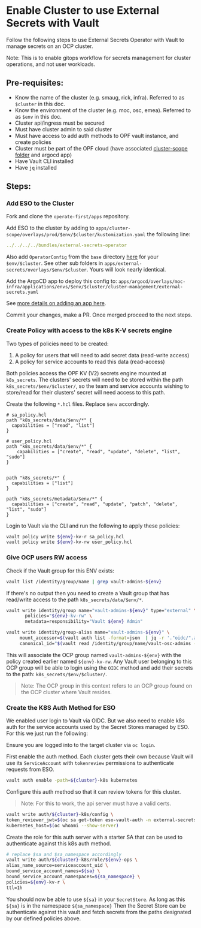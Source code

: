 # Enable Cluster to use External Secrets with Vault

Follow the following steps to use External Secrets Operator with Vault to manage secrets on an OCP cluster.

Note: This is to enable gitops workflow for secrets management for cluster operations, and not user workloads.

## Pre-requisites:
- Know the name of the cluster (e.g. smaug, rick, infra). Referred to as `$cluster` in this doc.
- Know the environment of the cluster (e.g. moc, osc, emea). Referred to as `$env` in this doc.
- Cluster api/ingress must be secured
- Must have cluster admin to said cluster
- Must have access to add auth methods to OPF vault instance, and create policies
- Cluster must be part of the OPF cloud (have associated [cluster-scope folder][cs-folder] and argocd app)
- Have Vault CLI installed
- Have `jq` installed

## Steps:

### Add ESO to the Cluster
Fork and clone the `operate-first/apps` repository.

Add ESO to the cluster by adding to `apps/cluster-scope/overlays/prod/$env/$cluster/kustomization.yaml`
the following line:

```yaml
../../../../bundles/external-secrets-operator
```

Also add `OperatorConfig` from the `base` directory [here][eso] for your `$env/$cluster`. See other sub folders in
`apps/external-secrets/overlays/$env/$cluster`. Yours will look nearly identical.

Add the ArgoCD app to deploy this config to:
`apps/argocd/overlays/moc-infra/applications/envs/$env/$cluster/cluster-management/external-secrets.yaml`

See [more details on adding an app here](../argocd-gitops/add_application.md).

Commit your changes, make a PR. Once merged proceed to the next steps.

### Create Policy with access to the k8s K-V secrets engine

Two types of policies need to be created:
1. A policy for users that will need to add secret data (read-write access)
2. A policy for service accounts to read this data (read-access)

Both policies access the OPF KV (V2) secrets engine mounted at `k8s_secrets`. The clusters' secrets will need to
be stored within the path `k8s_secrets/$env/$cluster/`, so the team and service accounts wishing to store/read for their
clusters' secret will need access to this path.

Create the following `*.hcl` files. Replace `$env` accordingly.
```hcl
# sa_policy.hcl
path "k8s_secrets/data/$env/*" {
  capabilities = ["read", "list"]
}
```

```hcl
# user_policy.hcl
path "k8s_secrets/data/$env/*" {
    capabilities = ["create", "read", "update", "delete", "list", "sudo"]
}


path "k8s_secrets/*" {
  capabilities = ["list"]
}

path "k8s_secrets/metadata/$env/*" {
  capabilities = ["create", "read", "update", "patch", "delete", "list", "sudo"]
}

```

Login to Vault via the CLI and run the following to apply these policies:

```bash
vault policy write ${env}-kv-r sa_policy.hcl
vault policy write ${env}-kv-rw user_policy.hcl
```

### Give OCP users RW access

Check if the Vault group for this ENV exists:

```bash
vault list /identity/group/name | grep vault-admins-${env}
```

If there's no output then you need to create a Vault group that has read/write access to the path `k8s_secrets/data/$env/*`.

```bash
vault write identity/group name="vault-admins-${env}" type="external" \
       policies="${env}-kv-rw" \
       metadata=responsibility="Vault ${env} Admin"

vault write identity/group-alias name="vault-admins-${env}" \
     mount_accessor=$(vault auth list -format=json  | jq -r '."oidc/".accessor') \
     canonical_id="$(vault read /identity/group/name/vault-osc-admins -format=json | jq -r '.data.alias.canonical_id')"
```

This will associate the OCP group named `vault-admins-${env}` with the policy created earlier named `${env}-kv-rw`.
Any Vault user belonging to this OCP group will be able to login using the `OIDC` method and add their secrets to the
path: `k8s_secrets/$env/$cluster/`.

> Note: The OCP group in this context refers to an OCP group found on the OCP cluster where Vault resides.

### Create the K8S Auth Method for ESO
We enabled user login to Vault via OIDC. But we also need to enable k8s auth for the service accounts used by the
Secret Stores managed by ESO. For this we just run the following:

Ensure you are logged into to the target cluster via `oc login`.

First enable the auth method. Each cluster gets their own because Vault will use its `ServiceAccount` with `tokenreview`
permissions to authenticate requests from ESO.

```bash
vault auth enable -path=${cluster}-k8s kubernetes
```

Configure this auth method so that it can review tokens for this cluster.

> Note: For this to work, the api server must have a valid certs.

```bash
vault write auth/${cluster}-k8s/config \
token_reviewer_jwt=$(oc sa get-token eso-vault-auth -n external-secrets-operator) \
kubernetes_host=$(oc whoami --show-server)
```

Create the role for this auth server with a starter SA that can be used to authenticate against this k8s auth method.

```bash
# replace $sa and $sa_namespace accordingly
vault write auth/${cluster}-k8s/role/${env}-ops \
alias_name_source=serviceaccount_uid \
bound_service_account_names=${sa} \
bound_service_account_namespaces=${sa_namespace} \
policies=${env}-kv-r \
ttl=1h
```

You should now be able to use `${sa}` in your `SecretStore`. As long as this `${sa}` is in the namespace `${sa_namespace}`
Then the Secret Store can be authenticate against this vault and fetch secrets from the paths designated by our defined
policies above.

[cs-folder]: https://github.com/operate-first/apps/tree/master/cluster-scope
[eso]: https://github.com/operate-first/apps/tree/master/external-secrets/overlays
